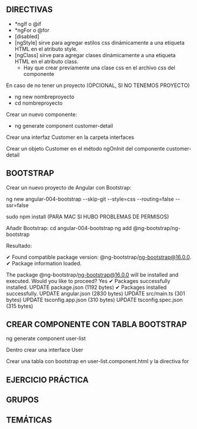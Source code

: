 

## DIRECTIVAS

* *ngIf o @if
* *ngFor o @for
* [disabled]
* [ngStyle] sirve para agregar estilos css dinámicamente a una etiqueta HTML en el atributo style.
* [ngClass] sirve para agregar clases dinámicamente a una etiqueta HTML en el atributo class.
    * Hay que crear previamente una clase css en el archivo css del componente

En caso de no tener un proyecto (OPCIONAL, SI NO TENEMOS PROYECTO) 

* ng new nombreproyecto
* cd nombreproyecto

Crear un nuevo componente:
* ng generate component customer-detail

Crear una interfaz Customer en la carpeta interfaces

Crear un objeto Customer en el método ngOnInit del componente customer-detail

## BOOTSTRAP

Crear un nuevo proyecto de Angular con Bootstrap:

ng new angular-004-bootstrap --skip-git --style=css --routing=false --ssr=false

sudo npm install (PARA MAC SI HUBO PROBLEMAS DE PERMISOS)

Añadir Bootstrap:
cd angular-004-bootstrap
ng add @ng-bootstrap/ng-bootstrap

Resultado:

✔ Found compatible package version: @ng-bootstrap/ng-bootstrap@16.0.0.
✔ Package information loaded.

The package @ng-bootstrap/ng-bootstrap@16.0.0 will be installed and executed.
Would you like to proceed? Yes
✔ Packages successfully installed.
UPDATE package.json (1192 bytes)
✔ Packages installed successfully.
UPDATE angular.json (2830 bytes)
UPDATE src/main.ts (301 bytes)
UPDATE tsconfig.app.json (310 bytes)
UPDATE tsconfig.spec.json (315 bytes)


## CREAR COMPONENTE CON TABLA BOOTSTRAP

ng generate component user-list

Dentro crear una interface User

Crear una tabla con bootstrap en user-list.component.html y la directiva for


## EJERCICIO PRÁCTICA

## GRUPOS 

## TEMÁTICAS